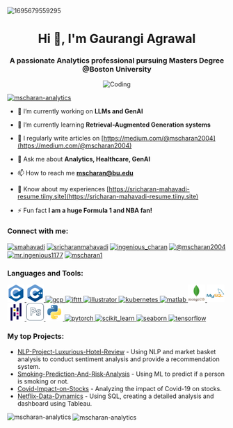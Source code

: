 ![1695679559295](https://github.com/mscharan-analytics/mscharan-analytics/assets/140626070/0e483cde-7ab0-49f3-9e52-ab76d33faf77)

<h1 align="center">Hi 👋, I'm Gaurangi Agrawal</h1>
<h3 align="center">A passionate Analytics professional pursuing Masters Degree @Boston University</h3>
<div align="center">
  <img src="https://github.com/mscharan-analytics/mscharan-analytics/assets/140626070/29241f01-4064-4403-bdc1-e6a6740e6f7f" alt="Coding" />
</div>

<p align="left"> <a href="https://github.com/ryo-ma/github-profile-trophy"><img src="https://github-profile-trophy.vercel.app/?username=mscharan-analytics" alt="mscharan-analytics" /></a> </p>

- 🔭 I’m currently working on **LLMs and GenAI**

- 🌱 I’m currently learning **Retrieval-Augmented Generation systems**

- 📝 I regularly write articles on [https://medium.com/@mscharan2004](https://medium.com/@mscharan2004)

- 💬 Ask me about **Analytics, Healthcare, GenAI**

- 📫 How to reach me **mscharan@bu.edu**

- 📄 Know about my experiences [https://sricharan-mahavadi-resume.tiiny.site](https://sricharan-mahavadi-resume.tiiny.site)

- ⚡ Fun fact **I am a huge Formula 1 and NBA fan!**

<h3 align="left">Connect with me:</h3>
<p align="left">
<a href="https://linkedin.com/in/smahavadi" target="blank"><img align="center" src="https://raw.githubusercontent.com/rahuldkjain/github-profile-readme-generator/master/src/images/icons/Social/linked-in-alt.svg" alt="smahavadi" height="30" width="40" /></a>
<a href="https://kaggle.com/sricharanmahavadi" target="blank"><img align="center" src="https://raw.githubusercontent.com/rahuldkjain/github-profile-readme-generator/master/src/images/icons/Social/kaggle.svg" alt="sricharanmahavadi" height="30" width="40" /></a>
<a href="https://instagram.com/ingenious_charan" target="blank"><img align="center" src="https://raw.githubusercontent.com/rahuldkjain/github-profile-readme-generator/master/src/images/icons/Social/instagram.svg" alt="ingenious_charan" height="30" width="40" /></a>
<a href="https://medium.com/@mscharan2004" target="blank"><img align="center" src="https://raw.githubusercontent.com/rahuldkjain/github-profile-readme-generator/master/src/images/icons/Social/medium.svg" alt="@mscharan2004" height="30" width="40" /></a>
<a href="https://www.youtube.com/c/mr.ingenious1177" target="blank"><img align="center" src="https://raw.githubusercontent.com/rahuldkjain/github-profile-readme-generator/master/src/images/icons/Social/youtube.svg" alt="mr.ingenious1177" height="30" width="40" /></a>
<a href="https://www.hackerrank.com/mscharan1" target="blank"><img align="center" src="https://raw.githubusercontent.com/rahuldkjain/github-profile-readme-generator/master/src/images/icons/Social/hackerrank.svg" alt="mscharan1" height="30" width="40" /></a>
</p>

<h3 align="left">Languages and Tools:</h3>
<p align="left"> <a href="https://www.cprogramming.com/" target="_blank" rel="noreferrer"> <img src="https://raw.githubusercontent.com/devicons/devicon/master/icons/c/c-original.svg" alt="c" width="40" height="40"/> </a> <a href="https://www.w3schools.com/cpp/" target="_blank" rel="noreferrer"> <img src="https://raw.githubusercontent.com/devicons/devicon/master/icons/cplusplus/cplusplus-original.svg" alt="cplusplus" width="40" height="40"/> </a> <a href="https://cloud.google.com" target="_blank" rel="noreferrer"> <img src="https://www.vectorlogo.zone/logos/google_cloud/google_cloud-icon.svg" alt="gcp" width="40" height="40"/> </a> <a href="https://ifttt.com/" target="_blank" rel="noreferrer"> <img src="https://www.vectorlogo.zone/logos/ifttt/ifttt-ar21.svg" alt="ifttt" width="40" height="40"/> </a> <a href="https://www.adobe.com/in/products/illustrator.html" target="_blank" rel="noreferrer"> <img src="https://www.vectorlogo.zone/logos/adobe_illustrator/adobe_illustrator-icon.svg" alt="illustrator" width="40" height="40"/> </a> <a href="https://kubernetes.io" target="_blank" rel="noreferrer"> <img src="https://www.vectorlogo.zone/logos/kubernetes/kubernetes-icon.svg" alt="kubernetes" width="40" height="40"/> </a> <a href="https://www.mathworks.com/" target="_blank" rel="noreferrer"> <img src="https://upload.wikimedia.org/wikipedia/commons/2/21/Matlab_Logo.png" alt="matlab" width="40" height="40"/> </a> <a href="https://www.mongodb.com/" target="_blank" rel="noreferrer"> <img src="https://raw.githubusercontent.com/devicons/devicon/master/icons/mongodb/mongodb-original-wordmark.svg" alt="mongodb" width="40" height="40"/> </a> <a href="https://www.mysql.com/" target="_blank" rel="noreferrer"> <img src="https://raw.githubusercontent.com/devicons/devicon/master/icons/mysql/mysql-original-wordmark.svg" alt="mysql" width="40" height="40"/> </a> <a href="https://pandas.pydata.org/" target="_blank" rel="noreferrer"> <img src="https://raw.githubusercontent.com/devicons/devicon/2ae2a900d2f041da66e950e4d48052658d850630/icons/pandas/pandas-original.svg" alt="pandas" width="40" height="40"/> </a> <a href="https://www.photoshop.com/en" target="_blank" rel="noreferrer"> <img src="https://raw.githubusercontent.com/devicons/devicon/master/icons/photoshop/photoshop-line.svg" alt="photoshop" width="40" height="40"/> </a> <a href="https://www.python.org" target="_blank" rel="noreferrer"> <img src="https://raw.githubusercontent.com/devicons/devicon/master/icons/python/python-original.svg" alt="python" width="40" height="40"/> </a> <a href="https://pytorch.org/" target="_blank" rel="noreferrer"> <img src="https://www.vectorlogo.zone/logos/pytorch/pytorch-icon.svg" alt="pytorch" width="40" height="40"/> </a> <a href="https://scikit-learn.org/" target="_blank" rel="noreferrer"> <img src="https://upload.wikimedia.org/wikipedia/commons/0/05/Scikit_learn_logo_small.svg" alt="scikit_learn" width="40" height="40"/> </a> <a href="https://seaborn.pydata.org/" target="_blank" rel="noreferrer"> <img src="https://seaborn.pydata.org/_images/logo-mark-lightbg.svg" alt="seaborn" width="40" height="40"/> </a> <a href="https://www.tensorflow.org" target="_blank" rel="noreferrer"> <img src="https://www.vectorlogo.zone/logos/tensorflow/tensorflow-icon.svg" alt="tensorflow" width="40" height="40"/> </a> </p>

<h3 align="left">My top Projects:</h3>
<ul>
  <li><a href="https://github.com/mscharan-analytics/NLP-Project-Luxurious-Hotel-Review">NLP-Project-Luxurious-Hotel-Review</a> - Using NLP and market basket analysis to conduct sentiment analysis and provide a recommendation system.</li>
  <li><a href="https://github.com/mscharan-analytics/Smoking-Prediction-And-Risk-Analysis">Smoking-Prediction-And-Risk-Analysis</a> - Using ML to predict if a person is smoking or not.</li>
  <li><a href="https://github.com/mscharan-analytics/Covid-Impact-on-Stocks">Covid-Impact-on-Stocks</a> - Analyzing the impact of Covid-19 on stocks.</li>
  <li><a href="https://github.com/mscharan-analytics/Netflix-Data-Dynamics">Netflix-Data-Dynamics</a> - Using SQL, creating a detailed analysis and dashboard using Tableau.</li>
</ul>


<p><img align="left" src="https://github-readme-stats.vercel.app/api/top-langs?username=mscharan-analytics&show_icons=true&locale=en&layout=compact" alt="mscharan-analytics" /></p>

<p>&nbsp;<img align="center" src="https://github-readme-stats.vercel.app/api?username=mscharan-analytics&show_icons=true&locale=en" alt="mscharan-analytics" /></p>

<!--
**Gaurangi-06/Gaurangi-06** is a ✨ _special_ ✨ repository because its `README.md` (this file) appears on your GitHub profile.

Here are some ideas to get you started:

- 🔭 I’m currently working on ...
- 🌱 I’m currently learning ...
- 👯 I’m looking to collaborate on ...
- 🤔 I’m looking for help with ...
- 💬 Ask me about ...
- 📫 How to reach me: ...
- 😄 Pronouns: ...
- ⚡ Fun fact: ...
-->
